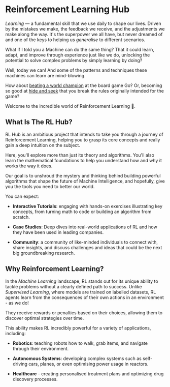 # Reinforcement Learning Hub

*Learning* — a fundamental skill that we use daily to shape our lives. Driven by the mistakes we make, the feedback we receive, and the adjustments we make along the way. It's the superpower we all have, but never dreamed of and one of the keys to helping us *generalise* to different scenarios.

What if I told you a Machine can do the same thing? That it could learn, adapt, and improve through experience just like we do, unlocking the potential to solve complex problems by simply learning by doing?

Well, today we can! And some of the patterns and techniques these machines can learn are mind-blowing.

How about [beating a world champion](https://deepmind.google/technologies/alphago/) at the board game Go? Or, becoming so good at [hide and seek](https://openai.com/index/emergent-tool-use/) that you break the rules originally intended for the game?

Welcome to the incredible world of Reinforcement Learning 🤖.

## What Is The RL Hub?

RL Hub is an ambitious project that intends to take you through a journey of Reinforcement Learning, helping you to grasp its core concepts and really gain a deep intuition on the subject.

Here, you'll explore more than just its theory and algorithms. You'll also learn the mathematical foundations to help you understand how and why it works the way it does.

Our goal is to unshroud the mystery and thinking behind building powerful algorithms that shape the future of Machine Intelligence, and hopefully, give you the tools you need to better our world.

You can expect:

- **Interactive Tutorials**: engaging with hands-on exercises illustrating key concepts, from turning math to code or building an algorithm from scratch.

- **Case Studies**: Deep dives into real-world applications of RL and how they have been used in leading companies.

- **Community**: a community of like-minded individuals to connect with, share insights, and discuss challenges and ideas that could be the next big groundbreaking research.

## Why Reinforcement Learning?

In the *Machine Learning* landscape, RL stands out for its unique ability to tackle problems without a clearly defined path to success. Unlike *Supervised Learning*, where models are trained on labelled datasets, RL agents learn from the consequences of their own actions in an environment - as we do!

They receive rewards or penalties based on their choices, allowing them to discover optimal strategies over time.

This ability makes RL incredibly powerful for a variety of applications, including:

- **Robotics**: teaching robots how to walk, grab items, and navigate through their environment.

- **Autonomous Systems**: developing complex systems such as self-driving cars, planes, or even optimising power usage in reactors.

- **Healthcare** - creating personalised treatment plans and optimizing drug discovery processes.
